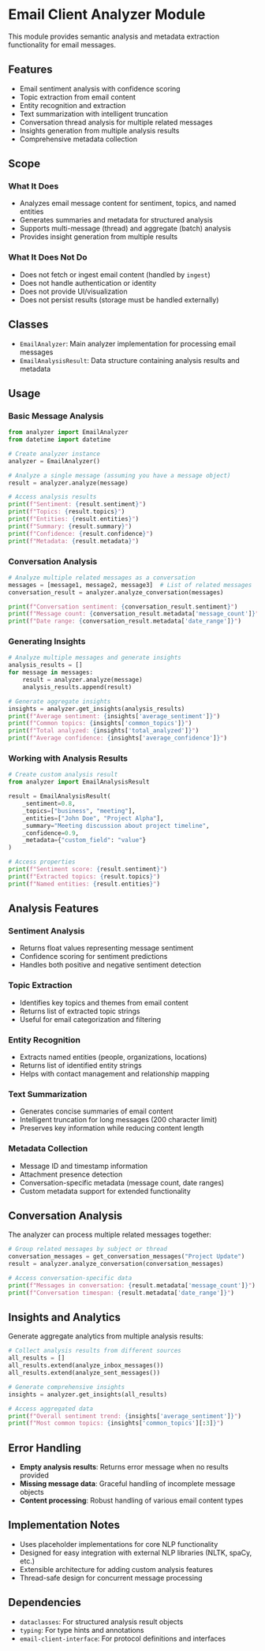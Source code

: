 # Email Client Analyzer Module

This module provides semantic analysis and metadata extraction functionality for email messages.

## Features

- Email sentiment analysis with confidence scoring
- Topic extraction from email content
- Entity recognition and extraction
- Text summarization with intelligent truncation
- Conversation thread analysis for multiple related messages
- Insights generation from multiple analysis results
- Comprehensive metadata collection

## Scope

### What It Does
- Analyzes email message content for sentiment, topics, and named entities
- Generates summaries and metadata for structured analysis
- Supports multi-message (thread) and aggregate (batch) analysis
- Provides insight generation from multiple results

### What It Does Not Do
- Does not fetch or ingest email content (handled by `ingest`)
- Does not handle authentication or identity
- Does not provide UI/visualization
- Does not persist results (storage must be handled externally)

## Classes

- `EmailAnalyzer`: Main analyzer implementation for processing email messages
- `EmailAnalysisResult`: Data structure containing analysis results and metadata

## Usage

### Basic Message Analysis

```python
from analyzer import EmailAnalyzer
from datetime import datetime

# Create analyzer instance
analyzer = EmailAnalyzer()

# Analyze a single message (assuming you have a message object)
result = analyzer.analyze(message)

# Access analysis results
print(f"Sentiment: {result.sentiment}")
print(f"Topics: {result.topics}")
print(f"Entities: {result.entities}")
print(f"Summary: {result.summary}")
print(f"Confidence: {result.confidence}")
print(f"Metadata: {result.metadata}")
```

### Conversation Analysis

```python
# Analyze multiple related messages as a conversation
messages = [message1, message2, message3]  # List of related messages
conversation_result = analyzer.analyze_conversation(messages)

print(f"Conversation sentiment: {conversation_result.sentiment}")
print(f"Message count: {conversation_result.metadata['message_count']}")
print(f"Date range: {conversation_result.metadata['date_range']}")
```

### Generating Insights

```python
# Analyze multiple messages and generate insights
analysis_results = []
for message in messages:
    result = analyzer.analyze(message)
    analysis_results.append(result)

# Generate aggregate insights
insights = analyzer.get_insights(analysis_results)
print(f"Average sentiment: {insights['average_sentiment']}")
print(f"Common topics: {insights['common_topics']}")
print(f"Total analyzed: {insights['total_analyzed']}")
print(f"Average confidence: {insights['average_confidence']}")
```

### Working with Analysis Results

```python
# Create custom analysis result
from analyzer import EmailAnalysisResult

result = EmailAnalysisResult(
    _sentiment=0.8,
    _topics=["business", "meeting"],
    _entities=["John Doe", "Project Alpha"],
    _summary="Meeting discussion about project timeline",
    _confidence=0.9,
    _metadata={"custom_field": "value"}
)

# Access properties
print(f"Sentiment score: {result.sentiment}")
print(f"Extracted topics: {result.topics}")
print(f"Named entities: {result.entities}")
```

## Analysis Features

### Sentiment Analysis
- Returns float values representing message sentiment
- Confidence scoring for sentiment predictions
- Handles both positive and negative sentiment detection

### Topic Extraction
- Identifies key topics and themes from email content
- Returns list of extracted topic strings
- Useful for email categorization and filtering

### Entity Recognition
- Extracts named entities (people, organizations, locations)
- Returns list of identified entity strings
- Helps with contact management and relationship mapping

### Text Summarization
- Generates concise summaries of email content
- Intelligent truncation for long messages (200 character limit)
- Preserves key information while reducing content length

### Metadata Collection
- Message ID and timestamp information
- Attachment presence detection
- Conversation-specific metadata (message count, date ranges)
- Custom metadata support for extended functionality

## Conversation Analysis

The analyzer can process multiple related messages together:

```python
# Group related messages by subject or thread
conversation_messages = get_conversation_messages("Project Update")
result = analyzer.analyze_conversation(conversation_messages)

# Access conversation-specific data
print(f"Messages in conversation: {result.metadata['message_count']}")
print(f"Conversation timespan: {result.metadata['date_range']}")
```

## Insights and Analytics

Generate aggregate analytics from multiple analysis results:

```python
# Collect analysis results from different sources
all_results = []
all_results.extend(analyze_inbox_messages())
all_results.extend(analyze_sent_messages())

# Generate comprehensive insights
insights = analyzer.get_insights(all_results)

# Access aggregated data
print(f"Overall sentiment trend: {insights['average_sentiment']}")
print(f"Most common topics: {insights['common_topics'][:3]}")
```

## Error Handling

- **Empty analysis results**: Returns error message when no results provided
- **Missing message data**: Graceful handling of incomplete message objects
- **Content processing**: Robust handling of various email content types

## Implementation Notes

- Uses placeholder implementations for core NLP functionality
- Designed for easy integration with external NLP libraries (NLTK, spaCy, etc.)
- Extensible architecture for adding custom analysis features
- Thread-safe design for concurrent message processing

## Dependencies

- `dataclasses`: For structured analysis result objects
- `typing`: For type hints and annotations
- `email-client-interface`: For protocol definitions and interfaces